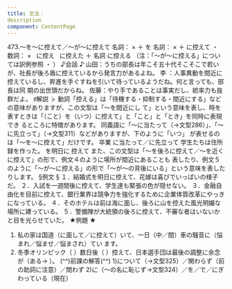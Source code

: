 ```yaml
---
title: 文法：
description
component: ContentPage
---
```



473.～を～に控えて／～が～に控えて
名詞： × ＋ を 名詞： × ＋ に控えて ・
  数詞： ×   に控え  
に控えた ＋ 名詞
に控える
（注：「～が～に控える」については訳例参照 ・ ）
♪会話 ♪
山田：うちの部長は年こそ五十代そこそこで若いが、社長が後ろ盾に控えているから発言力があるよね。
李 ：人事異動を間近に控えているし、昇進を手ぐすねを引いて待っているようだね。何と言っても、部長は同 期の出世頭だからね。
佐藤：やり手であることは事実だし、統率力も抜群だよ。
♯解説 ♭
動詞「控える」は「待機する・抑制する・間近にする」などの意味がありますが、この文型は「～を間近にし て」という意味を表し、時を表すときは「（こと）を（いつ）に控えて」と「こと」と「とき」を同時に表現でき るところに特徴があります。
同義語に「～に当たって（→文型286）」、「～に先立って」（→文型311）などがありますが、下のように「いつ」 が表せるのは「～を～に控えて」だけです。
卒業 に当たって／に先立って 学生たちは住所録を作った。
を明日に 控えて
また、この文型は「～を後ろに控えて／～を近くに控えて」の形で、例文４のように場所が間近にあることも 表したり、例文５のように「～が～に控える」の形で「～が～の背後にいる」という意味を表したりします。
§例文 §
１．結婚式を明日に控えて、花嫁は喜びでいっぱいの様子だ。
２．入試を一週間後に控えて、学生達も緊張の色が隠せない。
３．金融自由化を目前に控えて、銀行業界は競争力を強化するために企業体質改革にやっきになっている。
４．そのホテルは前は海に面し、後ろに山を控えた風光明媚な場所に建っている。
５．警備陣が大統領の後ろに控えて、不審な者はいないかと目を光らせていた。
★例題 ★
1) 私の家は国道（に面して／に控えて）いて、一日（中／間）車の騒音に（悩まれ／悩ませ／悩まされ）てい
ます。  
2) 冬季オリンピック（ ）数日後（ ）控えて、日本選手団は最後の調整に余念が（ある→ ）。
(^^)前課の解答(^^)
1)について（→文型325）／関わらず（前の助詞に注意）／問わず
2)に（～の名に恥じず→文型324）／を／で／にぎわっている（現在）
